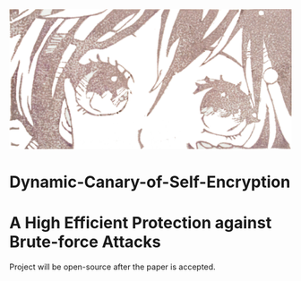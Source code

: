 
<img src="logo.png" width = "150%" height = "50%" alt="图片名称" />  

# Dynamic-Canary-of-Self-Encryption
A High Efficient Protection against Brute-force Attacks
===========
Project will be open-source after the paper is accepted.
